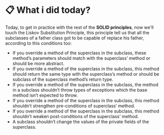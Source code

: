 # 📋 What i did today?
Today, to get in practice with the rest of the **SOLID principles**, now we'll touch the Liskov Substitution Principle, this principle tell us that all the subclasses
of a father class got to be capable of replace his father, according to this conditions too:

- If you override a method of the superclass in the subclass, these method’s parameters should match with the superclass’ method or should be more abstract.
- If you override a method of the superclass in the subclass, this method should return the same type with the superclass’s method or should be subclass of the superclass method’s return type.
- If you override a method of the superclass in the subclass, the method in a subclass shouldn’t throw types of exceptions which the base method isn’t expected to throw.
- If you override a method of the superclass in the subclass, this method shouldn’t strengthen pre-conditions of superclass’ method.
- If you override a method of the superclass in the subclass, this method shouldn’t weaken post-conditions of the superclass’ method.
- A subclass shouldn’t change the values of the private fields of the superclass.
